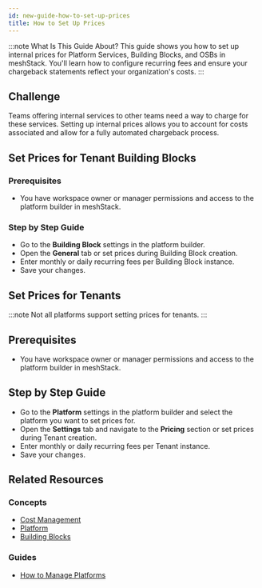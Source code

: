 ```yaml
---
id: new-guide-how-to-set-up-prices
title: How to Set Up Prices
---
```


:::note What Is This Guide About?
This guide shows you how to set up internal prices for Platform Services, Building Blocks, and OSBs in meshStack. You'll learn how to configure recurring fees and ensure your chargeback statements reflect your organization's costs.
:::

## Challenge

Teams offering internal services to other teams need a way to charge for these services. Setting up internal prices allows you to account for costs associated and allow for a fully automated chargeback process.

## Set Prices for Tenant Building Blocks

### Prerequisites

- You have workspace owner or manager permissions and access to the platform builder in meshStack.

### Step by Step Guide

- Go to the **Building Block** settings in the platform builder.
- Open the **General** tab or set prices during Building Block creation.
- Enter monthly or daily recurring fees per Building Block instance.
- Save your changes.

## Set Prices for Tenants

:::note
Not all platforms support setting prices for tenants.
:::

## Prerequisites

- You have workspace owner or manager permissions and access to the platform builder in meshStack.

## Step by Step Guide

- Go to the **Platform** settings in the platform builder and select the platform you want to set prices for.
- Open the **Settings** tab and navigate to the **Pricing** section or set prices during Tenant creation.
- Enter monthly or daily recurring fees per Tenant instance.
- Save your changes.

## Related Resources

### Concepts

- [Cost Management](new-concept-cost-management.md)
- [Platform](new-concept-platform.md)
- [Building Blocks](new-concept-buildingblock.md)

### Guides

- [How to Manage Platforms](new-guide-how-to-manage-a-platform.md)
